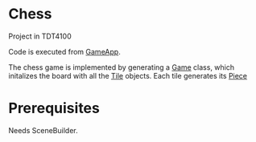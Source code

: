 # Chess
Project in TDT4100

Code is executed from [GameApp](https://github.com/ninzonthabeat/Chess/blob/main/src/main/java/Chess/GameApp.java).

The chess game is implemented by generating a [Game](https://github.com/ninzonthabeat/Chess/blob/main/src/main/java/Chess/Game.java) class, which initalizes the board with all the [Tile](https://github.com/ninzonthabeat/Chess/blob/main/src/main/java/Chess/Tile.java) objects. Each tile generates its [Piece](https://github.com/ninzonthabeat/Chess/blob/main/src/main/java/Chess/Piece.java)

# Prerequisites
Needs SceneBuilder.
